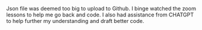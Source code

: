 Json file was deemed too big to upload to Github.
I binge watched the zoom lessons to help me go back and code. 
I also had assistance from CHATGPT to help further my understanding and draft better code. 
